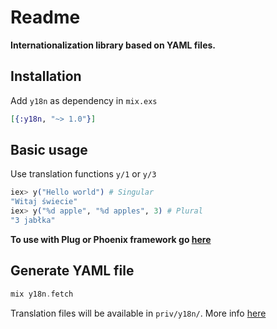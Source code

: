 # Readme

**Internationalization library based on YAML files.**

## Installation

Add `y18n` as dependency in `mix.exs`
```elixir
[{:y18n, "~> 1.0"}]
```

## Basic usage

Use translation functions `y/1` or `y/3`
```elixir
iex> y("Hello world") # Singular
"Witaj świecie"
iex> y("%d apple", "%d apples", 3) # Plural
"3 jabłka"
```
**To use with Plug or Phoenix framework go <a href="/y18n/integration.html">here</a>**

## Generate YAML file
```elixir
mix y18n.fetch
```
Translation files will be available in `priv/y18n/`. More info <a href="/y18n/Mix.Tasks.Y18n.Fetch.html">here</a>